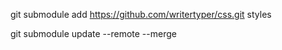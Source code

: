 



git submodule add https://github.com/writertyper/css.git styles

git submodule update --remote --merge
